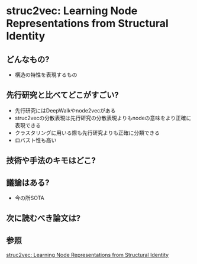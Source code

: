 # struc2vec: Learning Node Representations from Structural Identity

## どんなもの?

- 構造の特性を表現するもの

## 先行研究と比べてどこがすごい?

- 先行研究にはDeepWalkやnode2vecがある
- struc2vecの分散表現は先行研究の分散表現よりもnodeの意味をより正確に表現できる
- クラスタリングに用いる際も先行研究よりも正確に分類できる
- ロバスト性も高い

## 技術や手法のキモはどこ?

## 議論はある?

- 今の所SOTA

## 次に読むべき論文は?

## 参照

[struc2vec: Learning Node Representations from Structural Identity](https://arxiv.org/abs/1704.03165)
